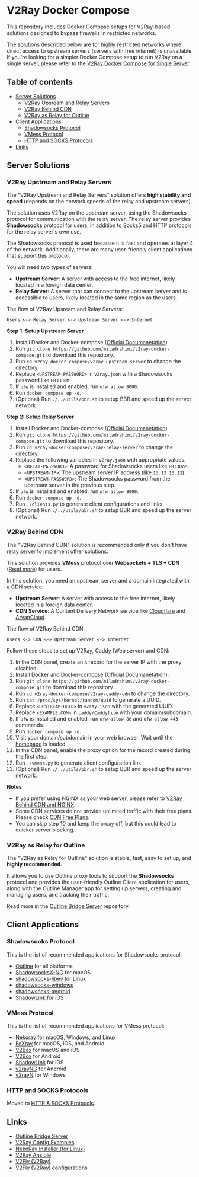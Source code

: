 # V2Ray Docker Compose

This repository includes Docker Compose setups for V2Ray-based solutions designed to bypass firewalls in restricted networks.

The solutions described below are for highly restricted networks where direct access to upstream servers (servers with free internet) is unavailable.
If you're looking for a simpler Docker Compose setup to run V2Ray on a single server, please refer to the [V2Ray Docker Compose for Single Server](docs/V2RAY_SINGLE.md).

## Table of contents

  * [Server Solutions](#server-solutions)
    * [V2Ray Upsream and Relay Servers](#v2ray-upstream-and-relay-servers)
    * [V2Ray Behind CDN](#v2ray-behind-cdn)
    * [V2Ray as Relay for Outline](#v2ray-as-relay-for-outline)
  * [Client Applications](#client-applications)
    * [Shadowsocks Protocol](#shadowsocks-protocol)
    * [VMess Protocol](#vmess-protocol)
    * [HTTP and SOCKS Protocols](#http-and-socks-protocols)
  * [Links](#links)

## Server Solutions

### V2Ray Upstream and Relay Servers

The "V2Ray Upstream and Relay Servers" solution offers **high stability and speed** (depends on the network speeds of the relay and upstream servers).

The solution uses V2Ray on the upstream server, using the Shadowsocks protocol for communication with the relay server.
The relay server provides **Shadowsocks** protocol for users, in addition to Socks5 and HTTP protocols for the relay server's own use.

The Shadowsocks protocol is used because it is fast and operates at layer 4 of the network.
Additionally, there are many user-friendly client applications that support this protocol.

You will need two types of servers:
* **Upstream Server**: A server with access to the free internet, likely located in a foreign data center.
* **Relay Server**: A server that can connect to the upstream server and is accessible to users, likely located in the same region as the users.

The flow of V2Ray Upsream and Relay Servers:

```
Users <-> Relay Server <-> Upstream Server <-> Internet
```

**Step 1: Setup Upstream Server**

1. Install Docker and Docker-compose ([Official Documanetation](https://docs.docker.com/engine/install/#supported-platforms)).
1. Run `git clone https://github.com/miladrahimi/v2ray-docker-compose.git` to download this repository.
1. Run `cd v2ray-docker-compose/v2ray-upstream-server` to change the directory.
1. Replace `<UPSTREAM-PASSWORD>` in `v2ray.json` with a Shadowsocks password like `FR33DoM`.
1. If `ufw` is installed and enabled, run `ufw allow 8000`.
1. Run `docker compose up -d`.
1. (Optional) Run `./../utils/bbr.sh` to setup BBR and speed up the server network.

**Step 2: Setup Relay Server**

1. Install Docker and Docker-compose ([Official Documanetation](https://docs.docker.com/engine/install/#supported-platforms)).
1. Run `git clone https://github.com/miladrahimi/v2ray-docker-compose.git` to download this repository.
1. Run `cd v2ray-docker-compose/v2ray-relay-server` to change the directory.
1. Replace the following variables in `v2ray.json` with appropriate values.
    * `<RELAY-PASSWORD>`: A password for Shadowsocks users like `FR33DoM`.
    * `<UPSTREAM-IP>`: The upstream server IP address (like `13.13.13.13`).
    * `<UPSTREAM-PASSWORD>`: The Shadowsocks password from the upstream server in the previous step.
1. If `ufw` is installed and enabled, run `ufw allow 8000`.
1. Run `docker compose up -d`.
1. Run `./clients.py` to generate client configurations and links.
1. (Optional) Run `./../utils/bbr.sh` to setup BBR and speed up the server network.

### V2Ray Behind CDN

The "V2Ray Behind CDN" solution is recommended only if you don't have relay server to implement other solutions.

This solution provides **VMess** protocol over **Websockets + TLS + CDN** ([Read more](https://guide.v2fly.org/en_US/advanced/wss_and_web.html)) for users.

In this solution, you need an upstream server and a domain integrated with a CDN service:
* **Upstream Server**: A server with access to the free internet, likely located in a foreign data center.
* **CDN Service**: A Content Delivery Network service like [Cloudflare](//cloudflare.com) and [ArvanCloud](//arvancloud.ir).

The flow of V2Ray Behind CDN:

```
Users <-> CDN <-> Upstream Server <-> Internet
```

Follow these steps to set up V2Ray, Caddy (Web server) and CDN:

1. In the CDN panel, create an `A` record for the server IP with the proxy disabled.
1. Install Docker and Docker-compose ([Official Documanetation](https://docs.docker.com/engine/install/#supported-platforms)).
1. Run `git clone https://github.com/miladrahimi/v2ray-docker-compose.git` to download this repository.
1. Run `cd v2ray-docker-compose/v2ray-caddy-cdn` to change the directory.
1. Run `cat /proc/sys/kernel/random/uuid` to generate a UUID.
1. Replace `<UPSTREAM-UUID>` in `v2ray.json` with the generated UUID.
1. Replace `<EXAMPLE.COM>` in `caddy/Caddyfile` with your domain/subdomain.
1. If `ufw` is installed and enabled, run `ufw allow 80` and `ufw allow 443` commands.
1. Run `docker compose up -d`.
1. Visit your domain/subdomain in your web browser.
   Wait until the [homepage](https://github.com/miladrahimi/v2ray-docker-compose/blob/master/v2ray-caddy-cdn/caddy/web/index.html) is loaded.
1. In the CDN panel, enable the proxy option for the record created during the first step.
1. Run `./vmess.py` to generate client configuration link.
1. (Optional) Run `./../utils/bbr.sh` to setup BBR and speed up the server network.

**Notes**

- If you prefer using NGINX as your web server, please refer to [V2Ray Behind CDN and NGINX](docs/V2RAY_NGINX_CDN.md).
- Some CDN services do not provide unlimited traffic with their free plans.
  Please check [CDN Free Plans](https://github.com/miladrahimi/v2ray-docker-compose/discussions/89).
- You can skip step 10 and keep the proxy off, but this could lead to quicker server blocking.

### V2Ray as Relay for Outline

The "V2Ray as Relay for Outline" solution is stable, fast, easy to set up, and **highly recommended**.

It allows you to use Outline proxy tools to support the **Shadowsocks** protocol and provides the user-friendly Outline Client application for users,
along with the Outline Manager app for setting up servers, creating and managing users, and tracking their traffic.

Read more in the [Outline Bridge Server](https://github.com/miladrahimi/outline-bridge-server) repository.

## Client Applications

### Shadowsocks Protocol

This is the list of recommended applications for Shadowsocks protocol:

* [Outline](https://getoutline.org/get-started/#step-3) for all platforms
* [ShadowsocksX-NG](https://github.com/shadowsocks/ShadowsocksX-NG/releases) for macOS
* [shadowsocks-libev](https://github.com/shadowsocks/shadowsocks-libev) for Linux
* [shadowsocks-windows](https://github.com/shadowsocks/shadowsocks-windows/releases)
* [shadowsocks-android](https://github.com/shadowsocks/shadowsocks-android/releases)
* [ShadowLink](https://apps.apple.com/us/app/shadowlink-shadowsocks-vpn/id1439686518) for iOS

### VMess Protocol

This is the list of recommended applications for VMess protocol:

* [Nekoray](https://github.com/MatsuriDayo/nekoray/releases) for macOS, Windows, and Linux
* [FoXray](https://foxray.org/#download) for macOS, iOS, and Android
* [V2Box](https://apps.apple.com/us/app/v2box-v2ray-client/id6446814690) for macOS and iOS
* [V2Box](https://play.google.com/store/apps/details?id=dev.hexasoftware.v2box) for Android
* [ShadowLink](https://apps.apple.com/us/app/shadowlink-shadowsocks-vpn/id1439686518) for iOS
* [v2rayNG](https://github.com/2dust/v2rayNG) for Android
* [v2rayN](https://github.com/2dust/v2rayN/releases) for Windows

### HTTP and SOCKS Protocols

Moved to [HTTP & SOCKS Protocols](docs/HTTP_SOCKS.md).

## Links

* [Outline Bridge Server](https://github.com/miladrahimi/outline-bridge-server)
* [V2Ray Config Examples](https://github.com/xesina/v2ray-config-examples)
* [NekoRay Installer (for Linux)](https://github.com/ohmydevops/nekoray-installer)
* [V2Ray Ansible](https://github.com/ohmydevops/v2ray-ansible)
* [V2Fly (V2Ray)](https://www.v2fly.org)
* [V2Fly (V2Ray) configurations](https://guide.v2fly.org)
